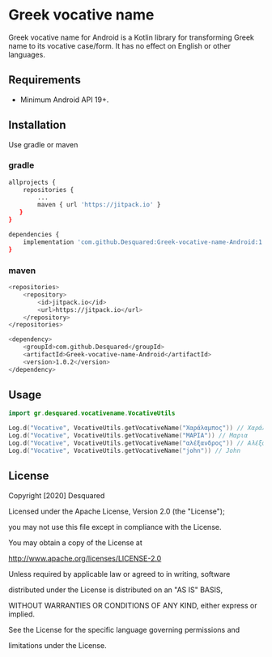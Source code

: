 #  Greek vocative name

Greek vocative name for Android is a Kotlin library for transforming Greek name to its vocative case/form. It has no effect on English or other languages.

## Requirements

* Minimum Android API 19+.

## Installation

Use gradle or maven

### gradle
```bash
allprojects {
    repositories {
        ...
        maven { url 'https://jitpack.io' }
   }
}

dependencies {
    implementation 'com.github.Desquared:Greek-vocative-name-Android:1.0.2'
}
```

### maven
```bash
<repositories>
    <repository>
        <id>jitpack.io</id>
        <url>https://jitpack.io</url>
    </repository>
</repositories>

<dependency>
    <groupId>com.github.Desquared</groupId>
    <artifactId>Greek-vocative-name-Android</artifactId>
    <version>1.0.2</version>
</dependency>
```

## Usage

```kotlin
import gr.desquared.vocativename.VocativeUtils

Log.d("Vocative", VocativeUtils.getVocativeName("Χαράλαμπος")) // Χαράλαμπε
Log.d("Vocative", VocativeUtils.getVocativeName("ΜΑΡΙΑ")) // Μαρια
Log.d("Vocative", VocativeUtils.getVocativeName("αλέξανδρος")) // Αλέξανδρε
Log.d("Vocative", VocativeUtils.getVocativeName("john")) // John
```

## License
Copyright [2020] Desquared

Licensed under the Apache License, Version 2.0 (the "License");

you may not use this file except in compliance with the License.

You may obtain a copy of the License at

http://www.apache.org/licenses/LICENSE-2.0

Unless required by applicable law or agreed to in writing, software

distributed under the License is distributed on an "AS IS" BASIS,

WITHOUT WARRANTIES OR CONDITIONS OF ANY KIND, either express or implied.

See the License for the specific language governing permissions and

limitations under the License.
